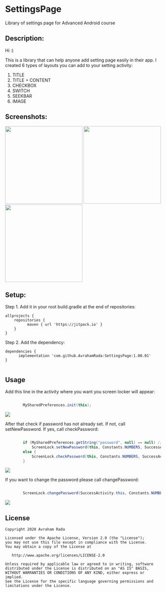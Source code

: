 # SettingsPage
Library of settings page for Advanced Android course

## Description:
Hi :)

This is a library that can help anyone add setting page easily in their app.
I created 6 types of layouts you can add to your setting activity:
1. TITLE
2. TITLE + CONTENT
3. CHECKBOX
4. SWITCH
5. SEEKBAR
6. IMAGE

## Screenshots:

<img src="images/settings01.png" width=250>
<img src="images/settings01.jpeg" width=250>
<img src="images/settings01" width=250>

## Setup:
Step 1. Add it in your root build.gradle at the end of repositories:
```
allprojects {
    repositories {
          maven { url 'https://jitpack.io' }
    }
}
```

Step 2. Add the dependency:

```
dependencies {
      implementation 'com.github.AvrahamRada:SettingsPage:1.00.01'
}


```
## Usage

Add this line in the activity where you want you screen locker will appear:
```java                    

        MySharedPreferences.init(this);

```

![](assets/new_password.gif)

After that check if password has not already set.
If not, call setNewPassword. If yes, call checkPassword:
```java                    

        if (MySharedPreferences.getString("password", null) == null) // Set new password
            ScreenLock.setNewPassword(this, Constants.NUMBERS, SuccessActivity.class);
        else {
            ScreenLock.checkPassword(this, Constants.NUMBERS, SuccessActivity.class);
        }

```

![](assets/check_password.gif)

If you want to change the password please call changePassword:
```java                    

        ScreenLock.changePassword(SuccessActivity.this, Constants.NUMBERS, MainActivity.class);

```

![](assets/change_password.gif)   


          
## License

    Copyright 2020 Avraham Rada

    Licensed under the Apache License, Version 2.0 (the "License");
    you may not use this file except in compliance with the License.
    You may obtain a copy of the License at

       http://www.apache.org/licenses/LICENSE-2.0

    Unless required by applicable law or agreed to in writing, software
    distributed under the License is distributed on an "AS IS" BASIS,
    WITHOUT WARRANTIES OR CONDITIONS OF ANY KIND, either express or implied.
    See the License for the specific language governing permissions and
    limitations under the License.
